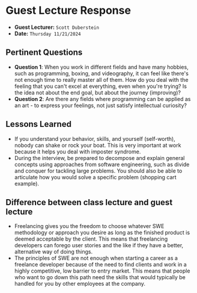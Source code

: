 # Guest Lecture Response
* **Guest Lecturer:** `Scott Duberstein`
* **Date:** `Thursday 11/21/2024`

## Pertinent Questions
* **Question 1**:  When you work in different fields and have many hobbies, such as programming, boxing, and videography, it can feel like there's not enough time to really master all of them. How do you deal with the feeling that you can't excel at everything, even when you're trying? Is the idea not about the end goal, but about the journey (improving)?
* **Question 2**: Are there any fields where programming can be applied as an art - to express your feelings, not just satisfy intellectual curiosity?

## Lessons Learned
* If you understand your behavior, skills, and yourself (self-worth), nobody can shake or rock your boat. This is very important at work because it helps you deal with imposter syndrome.
* During the interview, be prepared to decompose and explain general concepts using approaches from software engineering, such as divide and conquer for tackling large problems. You should also be able to articulate how you would solve a specific problem (shopping cart example).

## Difference between class lecture and guest lecture
* Freelancing gives you the freedom to choose whatever SWE methodology or approach you desire as long as the finished product is deemed acceptable by the client. This means that freelancing developers can forego user stories and the like if they have a better, alternative way of doing things.
* The principles of SWE are not enough when starting a career as a freelance developer because of the need to find clients and work in a highly competitive, low barrier to entry market. This means that people who want to go down this path need the skills that would typically be handled for you by other employees at the company.
